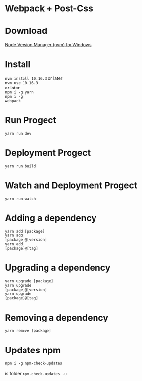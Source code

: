 # Webpack + Post-Css

# Download
<a href="https://github.com/coreybutler/nvm-windows/releases">Node Version Manager (nvm) for Windows</a>

# Install
<code>nvm install 10.16.3</code> or later<br/>
<code>nvm use 10.16.3 </code>or later<br/>
<code>npm i -g yarn</code><br/>
<code>npm i -g webpack</code>

 
# Run Progect
 
 <code>yarn run dev</code><br/>
 
 
# Deployment Progect
 
 <code>yarn run build</code><br/>
 
 # Watch and Deployment Progect
  
  <code>yarn run watch</code><br/>
 

# Adding a dependency

<code>yarn add [package]</code><br/>
<code>yarn add [package]@[version]</code><br/>
<code>yarn add [package]@[tag]</code>

# Upgrading a dependency

<code>yarn upgrade [package]</code><br/>
<code>yarn upgrade [package]@[version]</code><br/>
<code>yarn upgrade [package]@[tag]</code>

# Removing a dependency

<code>yarn remove [package]</code>



# Updates npm

<code>npm i -g npm-check-updates</code>
<br/><br/>
is folder
<code>npm-check-updates -u</code>
